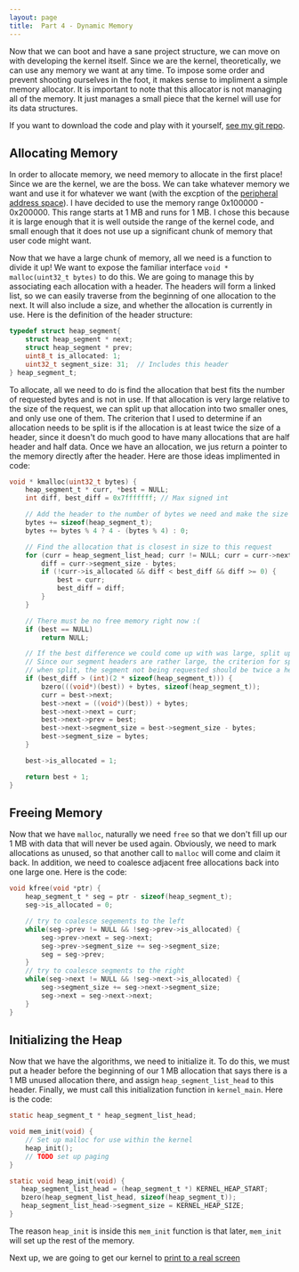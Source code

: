 ```yaml
---
layout: page
title:  Part 4 - Dynamic Memory
---
```

Now that we can boot and have a sane project structure, we can move on with developing the kernel itself.  Since we are the kernel, theoretically, we can use any memory
we want at any time.  To impose some order and prevent shooting ourselves in the foot, it makes sense to impliment a simple memory allocator.  It is important to note
that this allocator is not managing all of the memory.  It just manages a small piece that the kernel will use for its data structures.

If you want to download the code and play with it yourself, [see my git repo](https://github.com/jsandler18/raspi-kernel/tree/9eeb138e06d287cb8f42bc71587a2f6aa61c6583).

## Allocating Memory
In order to allocate memory, we need memory to allocate in the first place!  Since we are the
kernel, we are the boss.  We can take whatever memory we want and use it for whatever we want (with the excption of the [peripheral address
space](/extra/peripheral.html)).  I have decided to use the memory range 0x100000 - 0x200000.  This range starts at 1 MB and runs for 1 MB.  I chose this because it is
large enough that it is well outside the range of the kernel code, and small enough that it does not use up a significant chunk of memory that user code might want.

Now that we have a large chunk of memory, all we need is a function to divide it up!  We want to expose the familiar interface `void * malloc(uint32_t bytes)` to do this.
We are going to manage this by associating each allocation with a header.  The headers will form a linked list, so we can easily traverse from the beginning of one
allocation to the next.  It will also include a size, and whether the allocation is currently in use.  Here is the definition of the header structure:

``` c
typedef struct heap_segment{
    struct heap_segment * next;
    struct heap_segment * prev;
    uint8_t is_allocated: 1;
    uint32_t segment_size: 31;  // Includes this header
} heap_segment_t;
```

To allocate, all we need to do is find the allocation that best fits the number of requested bytes and is not in use. If that allocation is very large relative to the
size of the request, we can split up that allocation into two smaller ones, and only use one of them.  The criterion that I used to determine if an allocation needs to be
split is if the allocation is at least twice the size of a header, since it doesn't do much good to have many allocations that are half header and half data.  Once we have an allocation, we jus return a pointer to the memory directly after the header.  Here are those ideas implimented in code:

``` c
void * kmalloc(uint32_t bytes) {
    heap_segment_t * curr, *best = NULL;
    int diff, best_diff = 0x7fffffff; // Max signed int

    // Add the header to the number of bytes we need and make the size 4 byte aligned
    bytes += sizeof(heap_segment_t);
    bytes += bytes % 4 ? 4 - (bytes % 4) : 0;

    // Find the allocation that is closest in size to this request
    for (curr = heap_segment_list_head; curr != NULL; curr = curr->next) {
        diff = curr->segment_size - bytes;
        if (!curr->is_allocated && diff < best_diff && diff >= 0) {
            best = curr;
            best_diff = diff;
        }
    }

    // There must be no free memory right now :(
    if (best == NULL)
        return NULL;

    // If the best difference we could come up with was large, split up this segment into two.
    // Since our segment headers are rather large, the criterion for splitting the segment is that
    // when split, the segment not being requested should be twice a header size
    if (best_diff > (int)(2 * sizeof(heap_segment_t))) {
        bzero(((void*)(best)) + bytes, sizeof(heap_segment_t));
        curr = best->next;
        best->next = ((void*)(best)) + bytes;
        best->next->next = curr;
        best->next->prev = best;
        best->next->segment_size = best->segment_size - bytes;
        best->segment_size = bytes;
    }

    best->is_allocated = 1;

    return best + 1;
}
```

## Freeing Memory
Now that we have `malloc`, naturally we need `free` so that we don't fill up our 1 MB with data that will never be used again.  Obviously, we need to mark allocations as unused, so that another call to `malloc` will come and claim it back.  In addition, we need to coalesce adjacent free allocations back into one large one.  Here is the code:

``` c
void kfree(void *ptr) {
    heap_segment_t * seg = ptr - sizeof(heap_segment_t);
    seg->is_allocated = 0;

    // try to coalesce segements to the left
    while(seg->prev != NULL && !seg->prev->is_allocated) {
        seg->prev->next = seg->next;
        seg->prev->segment_size += seg->segment_size;
        seg = seg->prev;
    }
    // try to coalesce segments to the right
    while(seg->next != NULL && !seg->next->is_allocated) {
        seg->segment_size += seg->next->segment_size;
        seg->next = seg->next->next;
    }
}
```

## Initializing the Heap
Now that we have the algorithms, we need to initialize it.  To do this, we must put a header before the beginning of our 1 MB allocation that says there is a 1 MB unused allocation there, and assign `heap_segment_list_head` to this header. Finally, we must call this initialization function in `kernel_main`. Here is the code:

``` c
static heap_segment_t * heap_segment_list_head;

void mem_init(void) {
    // Set up malloc for use within the kernel
    heap_init();
    // TODO set up paging
}

static void heap_init(void) {
   heap_segment_list_head = (heap_segment_t *) KERNEL_HEAP_START;
   bzero(heap_segment_list_head, sizeof(heap_segment_t));
   heap_segment_list_head->segment_size = KERNEL_HEAP_SIZE;
}
```

The reason `heap_init` is inside this `mem_init` function is that later, `mem_init` will set up the rest of the memory.

Next up, we are going to get our kernel to [print to a real screen](/tutorial/hdmi.html)
